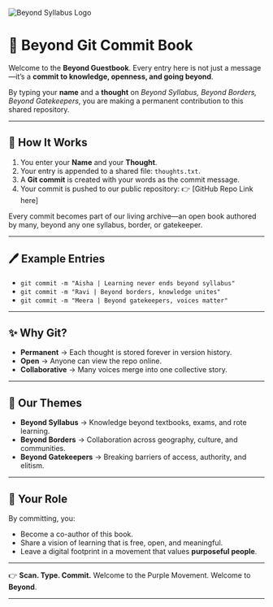 ![Beyond Syllabus Logo](https://purple-movement.com/assets/logo_pm-Bx55hodj.png)


# 📖 Beyond Git Commit Book

Welcome to the **Beyond Guestbook**.
Every entry here is not just a message—it’s a **commit to knowledge, openness, and going beyond**.

By typing your **name** and a **thought** on *Beyond Syllabus, Beyond Borders, Beyond Gatekeepers*, you are making a permanent contribution to this shared repository.

---

## 🌌 How It Works

1. You enter your **Name** and your **Thought**.
2. Your entry is appended to a shared file: `thoughts.txt`.
3. A **Git commit** is created with your words as the commit message.
4. Your commit is pushed to our public repository:
   👉 \[GitHub Repo Link here]

Every commit becomes part of our living archive—an open book authored by many, beyond any one syllabus, border, or gatekeeper.

---

## 🖊 Example Entries

* `git commit -m "Aisha | Learning never ends beyond syllabus"`
* `git commit -m "Ravi | Beyond borders, knowledge unites"`
* `git commit -m "Meera | Beyond gatekeepers, voices matter"`

---

## ✨ Why Git?

* **Permanent** → Each thought is stored forever in version history.
* **Open** → Anyone can view the repo online.
* **Collaborative** → Many voices merge into one collective story.

---

## 📜 Our Themes

* **Beyond Syllabus** → Knowledge beyond textbooks, exams, and rote learning.
* **Beyond Borders** → Collaboration across geography, culture, and communities.
* **Beyond Gatekeepers** → Breaking barriers of access, authority, and elitism.

---

## 🚀 Your Role

By committing, you:

* Become a co-author of this book.
* Share a vision of learning that is free, open, and meaningful.
* Leave a digital footprint in a movement that values **purposeful people**.

---

👉 **Scan. Type. Commit.**
Welcome to the Purple Movement.
Welcome to **Beyond**.

---
